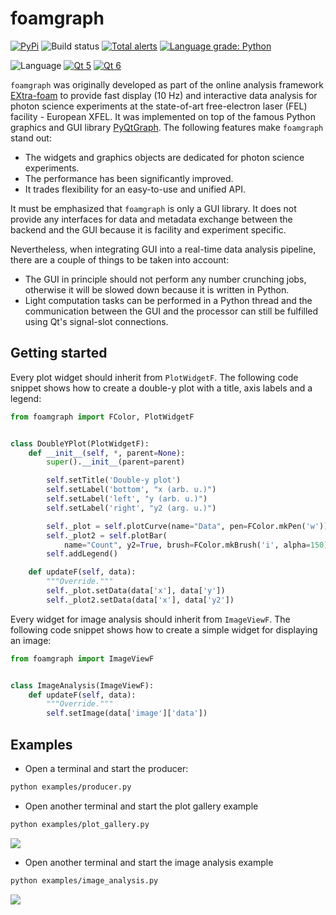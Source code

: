 foamgraph
=========

[![PyPi](https://img.shields.io/pypi/v/foamgraph.svg)](https://pypi.org/project/foamgraph/)
![Build status](https://github.com/zhujun98/foamgraph/actions/workflows/python-package.yml/badge.svg)
[![Total alerts](https://img.shields.io/lgtm/alerts/g/zhujun98/foamgraph.svg?logo=lgtm&logoWidth=18)](https://lgtm.com/projects/g/zhujun98/foamgraph/alerts/)
[![Language grade: Python](https://img.shields.io/lgtm/grade/python/g/zhujun98/foamgraph.svg?logo=lgtm&logoWidth=18)](https://lgtm.com/projects/g/zhujun98/foamgraph/context:python)

![Language](https://img.shields.io/badge/language-python-blue)
[![Qt 5](https://img.shields.io/badge/Qt-5-brightgreen)](https://doc.qt.io/qt-5/)
[![Qt 6](https://img.shields.io/badge/Qt-6-brightgreen)](https://doc.qt.io/qt-6/)

`foamgraph` was originally developed as part of the online analysis framework 
[EXtra-foam](https://github.com/European-XFEL/EXtra-foam.git)
to provide fast display (10 Hz) and interactive data analysis for photon science
experiments at the state-of-art free-electron laser (FEL) facility - European XFEL.
It was implemented on top of the famous Python graphics and GUI library
[PyQtGraph](https://github.com/pyqtgraph/pyqtgraph). The following features make 
`foamgraph` stand out:

- The widgets and graphics objects are dedicated for photon science experiments.
- The performance has been significantly improved.
- It trades flexibility for an easy-to-use and unified API.

It must be emphasized that `foamgraph` is only a GUI library. It does not provide
any interfaces for data and metadata exchange between the backend and the GUI because
it is facility and experiment specific.

Nevertheless, when integrating GUI into a real-time data analysis pipeline, 
there are a couple of things to be taken into account:
- The GUI in principle should not perform any number crunching jobs, otherwise it 
will be slowed down because it is written in Python.
- Light computation tasks can be performed in a Python thread and the communication 
between the GUI and the processor can still be fulfilled using Qt's signal-slot connections.

## Getting started

Every plot widget should inherit from `PlotWidgetF`. The following code snippet
shows how to create a double-y plot with a title, axis labels and a legend:

```py
from foamgraph import FColor, PlotWidgetF


class DoubleYPlot(PlotWidgetF):
    def __init__(self, *, parent=None):
        super().__init__(parent=parent)

        self.setTitle('Double-y plot')
        self.setLabel('bottom', "x (arb. u.)")
        self.setLabel('left', "y (arb. u.)")
        self.setLabel('right', "y2 (arg. u.)")

        self._plot = self.plotCurve(name="Data", pen=FColor.mkPen('w'))
        self._plot2 = self.plotBar(
            name="Count", y2=True, brush=FColor.mkBrush('i', alpha=150))
        self.addLegend()

    def updateF(self, data):
        """Override."""
        self._plot.setData(data['x'], data['y'])
        self._plot2.setData(data['x'], data['y2'])
```

Every widget for image analysis should inherit from `ImageViewF`. The following
code snippet shows how to create a simple widget for displaying an image:

```py
from foamgraph import ImageViewF


class ImageAnalysis(ImageViewF):
    def updateF(self, data):
        """Override."""
        self.setImage(data['image']['data'])
```

## Examples

* Open a terminal and start the producer:

```sh
python examples/producer.py
```

* Open another terminal and start the plot gallery example

```sh
python examples/plot_gallery.py
```

![](examples/plot_gallery.gif)

* Open another terminal and start the image analysis example

```sh
python examples/image_analysis.py
```

![](examples/image_analysis.gif)
